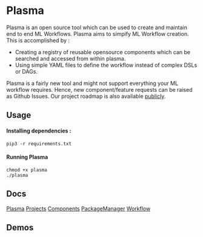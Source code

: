 # Plasma 

Plasma is an open source tool which can be used to create and maintain
end to end ML Workflows. Plasma aims to simpify ML Workflow creation.
This is accomplished by :

 - Creating a registry of reusable opensource components which can be searched and accessed from within plasma.
 - Using simple YAML files to define the workflow instead of complex DSLs or DAGs.

Plasma is a fairly new tool and might not support everything your ML workflow requires.
Hence, new component/feature requests can be raised as Github Issues.
Our project roadmap is also available [publicly](https://github.com/s20ai/plasma/projects/1).

## Usage

#### Installing dependencies :
```
pip3 -r requirements.txt
```

#### Running Plasma

```
chmod +x plasma
./plasma
```


## Docs

[Plasma](https://github.com/s20ai/plasma-docs/blob/master/projects.md)
[Projects](https://github.com/s20ai/plasma-docs/blob/master/projects.md)
[Components](https://github.com/s20ai/plasma-docs/blob/master/writing_components.md)
[PackageManager](https://github.com/s20ai/plasma-docs/blob/master//package_manager.md)
[Workflow](https://github.com/s20ai/plasma-docs/blob/master/workflows.md)



## Demos

